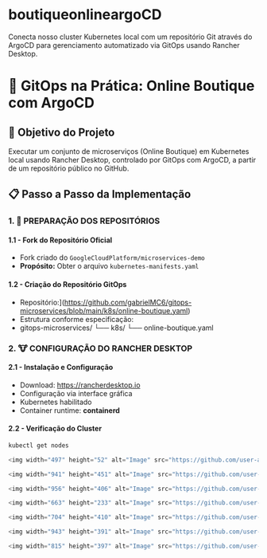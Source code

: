 # boutiqueonlineargoCD
Conecta nosso cluster Kubernetes local com um repositório Git através do ArgoCD para gerenciamento automatizado via GitOps usando Rancher Desktop.
# 🚀 GitOps na Prática: Online Boutique com ArgoCD

## 🎯 Objetivo do Projeto
Executar um conjunto de microserviços (Online Boutique) em Kubernetes local usando Rancher Desktop, controlado por GitOps com ArgoCD, a partir de um repositório público no GitHub.



## 📋 Passo a Passo da Implementação

### 1. 📁 PREPARAÇÃO DOS REPOSITÓRIOS

#### 1.1 - Fork do Repositório Oficial
- Fork criado do `GoogleCloudPlatform/microservices-demo`
- **Propósito:** Obter o arquivo `kubernetes-manifests.yaml`

#### 1.2 - Criação do Repositório GitOps
- Repositório:](https://github.com/gabrielMC6/gitops-microservices/blob/main/k8s/online-boutique.yaml)
- Estrutura conforme especificação:
- gitops-microservices/
└── k8s/
└── online-boutique.yaml


### 2. 🐮 CONFIGURAÇÃO DO RANCHER DESKTOP

#### 2.1 - Instalação e Configuração
- Download: https://rancherdesktop.io
- Configuração via interface gráfica
- Kubernetes habilitado
- Container runtime: **containerd**

#### 2.2 - Verificação do Cluster
```powershell
kubectl get nodes

<img width="497" height="52" alt="Image" src="https://github.com/user-attachments/assets/c360dbbf-f5eb-4af0-b2f2-f54c33f80653" />

<img width="941" height="451" alt="Image" src="https://github.com/user-attachments/assets/acda5ef2-6a39-4c21-9ac5-3f98b0db4193" />

<img width="956" height="406" alt="Image" src="https://github.com/user-attachments/assets/56f1cf60-84e7-405a-8cf2-423214c2d117" />

<img width="663" height="233" alt="Image" src="https://github.com/user-attachments/assets/f15796b6-b015-4adc-aef9-a1ad3ee39539" />

<img width="704" height="410" alt="Image" src="https://github.com/user-attachments/assets/f9339ea8-20b1-4aa7-802c-be1dff490c5a" />

<img width="943" height="391" alt="Image" src="https://github.com/user-attachments/assets/a08c43a5-cedd-4e85-9eca-c47a969b860a" />

<img width="815" height="397" alt="Image" src="https://github.com/user-attachments/assets/b7340d7b-df17-4d47-b83a-747f4fa59b4c" />

